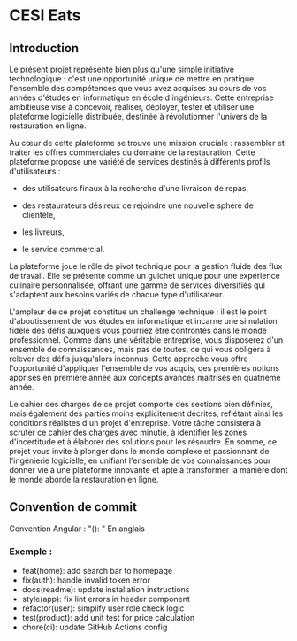 # CESI Eats
## Introduction
Le présent projet représente bien plus qu'une simple initiative technologique : c'est une opportunité unique de mettre en pratique l'ensemble des compétences que vous avez acquises au cours de vos années d'études en informatique en école d'ingénieurs. Cette entreprise ambitieuse vise à concevoir, réaliser, déployer, tester et utiliser une plateforme logicielle distribuée, destinée à révolutionner l'univers de la restauration en ligne.

Au cœur de cette plateforme se trouve une mission cruciale : rassembler et traiter les offres commerciales du domaine de la restauration. Cette plateforme propose une variété de services destinés à différents profils d'utilisateurs :

- des utilisateurs finaux à la recherche d'une livraison de repas,

- des restaurateurs désireux de rejoindre une nouvelle sphère de clientèle,

- les livreurs,

- le service commercial.

La plateforme joue le rôle de pivot technique pour la gestion fluide des flux de travail. Elle se présente comme un guichet unique pour une expérience culinaire personnalisée, offrant une gamme de services diversifiés qui s'adaptent aux besoins variés de chaque type d'utilisateur.

L'ampleur de ce projet constitue un challenge technique : il est le point d'aboutissement de vos études en informatique et incarne une simulation fidèle des défis auxquels vous pourriez être confrontés dans le monde professionnel. Comme dans une véritable entreprise, vous disposerez d'un ensemble de connaissances, mais pas de toutes, ce qui vous obligera à relever des défis jusqu'alors inconnus. Cette approche vous offre l'opportunité d'appliquer l'ensemble de vos acquis, des premières notions apprises en première année aux concepts avancés maîtrisés en quatrième année.

Le cahier des charges de ce projet comporte des sections bien définies, mais également des parties moins explicitement décrites, reflétant ainsi les conditions réalistes d'un projet d'entreprise. Votre tâche consistera à scruter ce cahier des charges avec minutie, à identifier les zones d'incertitude et à élaborer des solutions pour les résoudre. En somme, ce projet vous invite à plonger dans le monde complexe et passionnant de l'ingénierie logicielle, en unifiant l'ensemble de vos connaissances pour donner vie à une plateforme innovante et apte à transformer la manière dont le monde aborde la restauration en ligne.


## Convention de commit
Convention Angular : "<type>(<scope>): <message>"
En anglais
### Exemple :
- feat(home): add search bar to homepage
- fix(auth): handle invalid token error
- docs(readme): update installation instructions
- style(app): fix lint errors in header component
- refactor(user): simplify user role check logic
- test(product): add unit test for price calculation
- chore(ci): update GitHub Actions config
